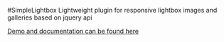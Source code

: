 #SimpleLightbox
Lightweight plugin for responsive lightbox images and galleries based on jquery api

[Demo and documentation can be found here](https://github.com/dbrekalo/simpleLightbox)
